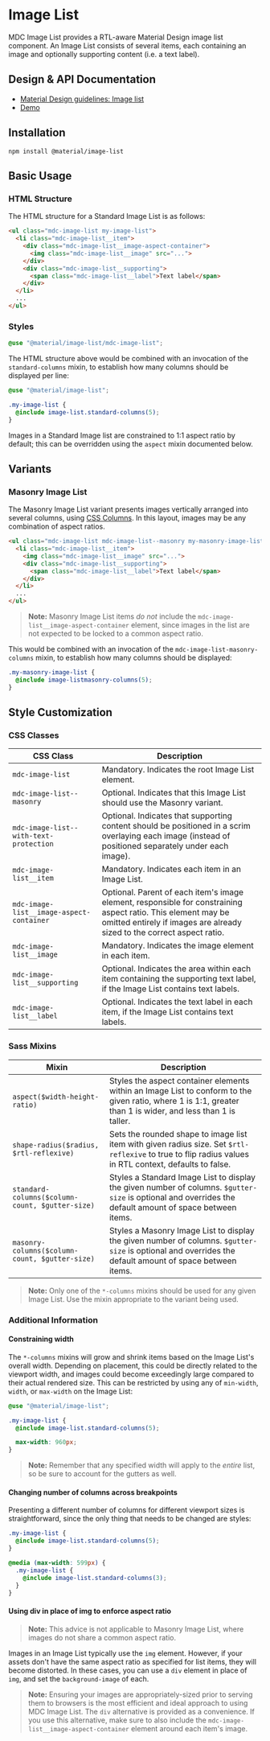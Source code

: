 <!--docs:
title: "Image List"
layout: detail
section: components
excerpt: "An RTL-aware Material Design image list component."
iconId: card
path: /catalog/image-lists/
-->

# Image List

<!--<div class="article__asset">
  <a class="article__asset-link"
     href="https://material-components.github.io/material-components-web-catalog/#/component/image-list">
    <img src="{{ site.rootpath }}/images/mdc_web_screenshots/image-list.png" width="294" alt="Image list screenshot">
  </a>
</div>-->

MDC Image List provides a RTL-aware Material Design image list component. An Image List consists of several items,
each containing an image and optionally supporting content (i.e. a text label).

## Design & API Documentation

<ul class="icon-list">
  <li class="icon-list-item icon-list-item--spec">
    <a href="https://material.io/go/design-image-list">Material Design guidelines: Image list</a>
  </li>
  <li class="icon-list-item icon-list-item--link">
    <a href="https://material-components.github.io/material-components-web-catalog/#/component/image-list">Demo</a>
  </li>
</ul>

## Installation

```
npm install @material/image-list
```

## Basic Usage

### HTML Structure

The HTML structure for a Standard Image List is as follows:

```html
<ul class="mdc-image-list my-image-list">
  <li class="mdc-image-list__item">
    <div class="mdc-image-list__image-aspect-container">
      <img class="mdc-image-list__image" src="...">
    </div>
    <div class="mdc-image-list__supporting">
      <span class="mdc-image-list__label">Text label</span>
    </div>
  </li>
  ...
</ul>
```

### Styles

```scss
@use "@material/image-list/mdc-image-list";
```

The HTML structure above would be combined with an invocation of the `standard-columns` mixin,
to establish how many columns should be displayed per line:

```scss
@use "@material/image-list";

.my-image-list {
  @include image-list.standard-columns(5);
}
```

Images in a Standard Image list are constrained to 1:1 aspect ratio by default; this can be overridden using the
`aspect` mixin documented below.

## Variants

### Masonry Image List

The Masonry Image List variant presents images vertically arranged into several columns, using
[CSS Columns](https://developer.mozilla.org/en-US/docs/Web/CSS/CSS_Columns). In this layout, images may be any
combination of aspect ratios.

```html
<ul class="mdc-image-list mdc-image-list--masonry my-masonry-image-list">
  <li class="mdc-image-list__item">
    <img class="mdc-image-list__image" src="...">
    <div class="mdc-image-list__supporting">
      <span class="mdc-image-list__label">Text label</span>
    </div>
  </li>
  ...
</ul>
```

> **Note:** Masonry Image List items _do not_ include the `mdc-image-list__image-aspect-container` element, since
images in the list are not expected to be locked to a common aspect ratio.

This would be combined with an invocation of the `mdc-image-list-masonry-columns` mixin, to establish how many columns
should be displayed:

```scss
.my-masonry-image-list {
  @include image-listmasonry-columns(5);
}
```

## Style Customization

### CSS Classes

CSS Class | Description
--- | ---
`mdc-image-list` | Mandatory. Indicates the root Image List element.
`mdc-image-list--masonry` | Optional. Indicates that this Image List should use the Masonry variant.
`mdc-image-list--with-text-protection` | Optional. Indicates that supporting content should be positioned in a scrim overlaying each image (instead of positioned separately under each image).
`mdc-image-list__item` | Mandatory. Indicates each item in an Image List.
`mdc-image-list__image-aspect-container` | Optional. Parent of each item's image element, responsible for constraining aspect ratio. This element may be omitted entirely if images are already sized to the correct aspect ratio.
`mdc-image-list__image` | Mandatory. Indicates the image element in each item.
`mdc-image-list__supporting` | Optional. Indicates the area within each item containing the supporting text label, if the Image List contains text labels.
`mdc-image-list__label` | Optional. Indicates the text label in each item, if the Image List contains text labels.

### Sass Mixins

Mixin | Description
--- | ---
`aspect($width-height-ratio)` | Styles the aspect container elements within an Image List to conform to the given ratio, where 1 is 1:1, greater than 1 is wider, and less than 1 is taller.
`shape-radius($radius, $rtl-reflexive)` | Sets the rounded shape to image list item with given radius size. Set `$rtl-reflexive` to true to flip radius values in RTL context, defaults to false.
`standard-columns($column-count, $gutter-size)` | Styles a Standard Image List to display the given number of columns. `$gutter-size` is optional and overrides the default amount of space between items.
`masonry-columns($column-count, $gutter-size)` | Styles a Masonry Image List to display the given number of columns. `$gutter-size` is optional and overrides the default amount of space between items.

> **Note:** Only one of the `*-columns` mixins should be used for any given Image List.
> Use the mixin appropriate to the variant being used.

### Additional Information

#### Constraining width

The `*-columns` mixins will grow and shrink items based on the Image List's overall width. Depending on
placement, this could be directly related to the viewport width, and images could become exceedingly large compared to
their actual rendered size. This can be restricted by using any of `min-width`, `width`, or `max-width` on the Image
List:

```scss
@use "@material/image-list";

.my-image-list {
  @include image-list.standard-columns(5);

  max-width: 960px;
}
```

> **Note:** Remember that any specified width will apply to the _entire_ list, so be sure to account for the gutters
as well.

#### Changing number of columns across breakpoints

Presenting a different number of columns for different viewport sizes is straightforward, since the only thing that
needs to be changed are styles:

```scss
.my-image-list {
  @include image-list.standard-columns(5);
}

@media (max-width: 599px) {
  .my-image-list {
    @include image-list.standard-columns(3);
  }
}
```

#### Using div in place of img to enforce aspect ratio

> **Note:** This advice is not applicable to Masonry Image List, where images do not share a common aspect ratio.

Images in an Image List typically use the `img` element. However, if your assets don't have the same aspect ratio as
specified for list items, they will become distorted. In these cases, you can use a `div` element in place of `img`,
and set the `background-image` of each.

> **Note:** Ensuring your images are appropriately-sized prior to serving them to browsers is the most efficient and
ideal approach to using MDC Image List. The `div` alternative is provided as a convenience. If you use this alternative,
make sure to also include the `mdc-image-list__image-aspect-container` element around each item's image.
